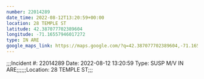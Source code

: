 ```yaml
---
number: 22014289
date_time: 2022-08-12T13:20:59+00:00
location: 28 TEMPLE ST
latitude: 42.387077702389604
longitude: -71.16557946017272
type: IN ARE
google_maps_link: https://maps.google.com/?q=42.387077702389604,-71.16557946017272
---
```


;;;Incident #: 22014289  Date: 2022-08-12 13:20:59   Type: SUSP M/V IN ARE;;;;;;Location: 28 TEMPLE ST;;;
